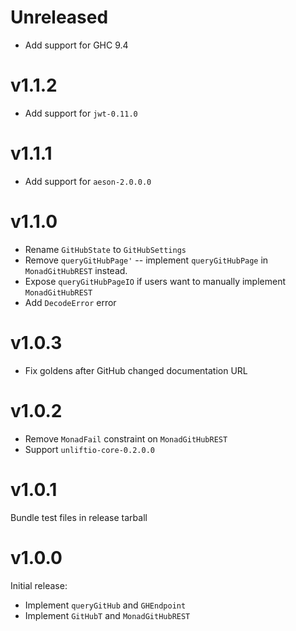 # Unreleased

* Add support for GHC 9.4

# v1.1.2

* Add support for `jwt-0.11.0`

# v1.1.1

* Add support for `aeson-2.0.0.0`

# v1.1.0

* Rename `GitHubState` to `GitHubSettings`
* Remove `queryGitHubPage'` -- implement `queryGitHubPage` in `MonadGitHubREST` instead.
* Expose `queryGitHubPageIO` if users want to manually implement `MonadGitHubREST`
* Add `DecodeError` error

# v1.0.3

* Fix goldens after GitHub changed documentation URL

# v1.0.2

* Remove `MonadFail` constraint on `MonadGitHubREST`
* Support `unliftio-core-0.2.0.0`

# v1.0.1

Bundle test files in release tarball

# v1.0.0

Initial release:

* Implement `queryGitHub` and `GHEndpoint`
* Implement `GitHubT` and `MonadGitHubREST`
